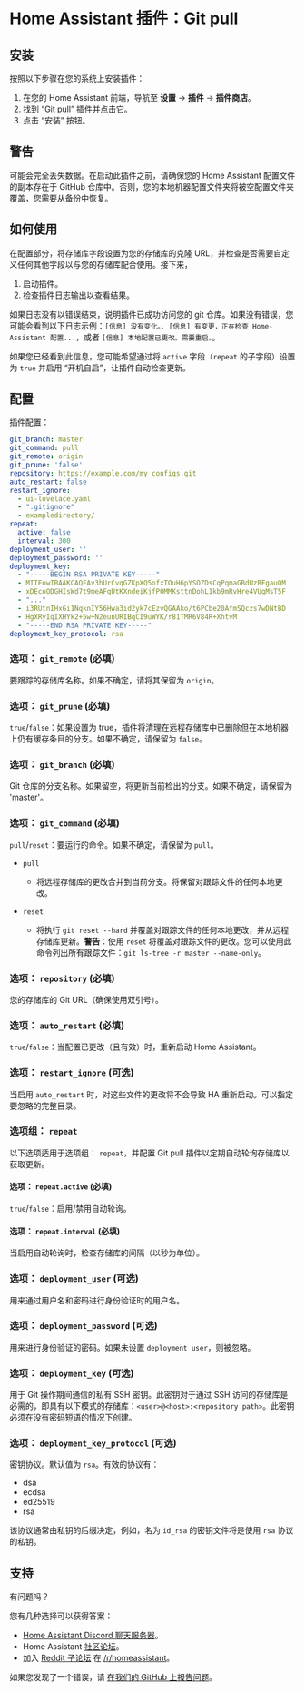 # Home Assistant 插件：Git pull

## 安装

按照以下步骤在您的系统上安装插件：

1. 在您的 Home Assistant 前端，导航至 **设置** -> **插件** -> **插件商店**。
2. 找到 “Git pull” 插件并点击它。
3. 点击 “安装” 按钮。

## 警告

可能会完全丢失数据。在启动此插件之前，请确保您的 Home Assistant 配置文件的副本存在于 GitHub 仓库中。否则，您的本地机器配置文件夹将被空配置文件夹覆盖，您需要从备份中恢复。

## 如何使用

在配置部分，将存储库字段设置为您的存储库的克隆 URL，并检查是否需要自定义任何其他字段以与您的存储库配合使用。接下来，

1. 启动插件。
2. 检查插件日志输出以查看结果。

如果日志没有以错误结束，说明插件已成功访问您的 git 仓库。如果没有错误，您可能会看到以下日志示例：`[信息] 没有变化。`、`[信息] 有变更，正在检查 Home-Assistant 配置...`，或者 `[信息] 本地配置已更改。需要重启。`。

如果您已经看到此信息，您可能希望通过将 `active` 字段（`repeat` 的子字段）设置为 `true` 并启用 “开机自启”，让插件自动检查更新。

## 配置

插件配置：

```yaml
git_branch: master
git_command: pull
git_remote: origin
git_prune: 'false'
repository: https://example.com/my_configs.git
auto_restart: false
restart_ignore:
  - ui-lovelace.yaml
  - ".gitignore"
  - exampledirectory/
repeat:
  active: false
  interval: 300
deployment_user: ''
deployment_password: ''
deployment_key:
  - "-----BEGIN RSA PRIVATE KEY-----"
  - MIIEowIBAAKCAQEAv3hUrCvqGZKpXQ5ofxTOuH6pYSOZDsCqPqmaGBdUzBFgauQM
  - xDEcoODGHIsWd7t9meAFqUtKXndeiKjfP0MMKsttnDohL1kb9mRvHre4VUqMsT5F
  - "..."
  - i3RUtnIHxGi1NqknIY56Hwa3id2yk7cEzvQGAAko/t6PCbe20AfmSQczs7wDNtBD
  - HgXRyIqIXHYk2+5w+N2eunURIBqCI9uWYK/r81TMR6V84R+XhtvM
  - "-----END RSA PRIVATE KEY-----"
deployment_key_protocol: rsa
```

### 选项： `git_remote` (必填)

要跟踪的存储库名称。如果不确定，请将其保留为 `origin`。

### 选项： `git_prune` (必填)

`true`/`false`：如果设置为 true，插件将清理在远程存储库中已删除但在本地机器上仍有缓存条目的分支。如果不确定，请保留为 `false`。

### 选项： `git_branch` (必填)

Git 仓库的分支名称。如果留空，将更新当前检出的分支。如果不确定，请保留为 'master'。

### 选项： `git_command` (必填)

`pull`/`reset`：要运行的命令。如果不确定，请保留为 `pull`。

- `pull`
  
  - 将远程存储库的更改合并到当前分支。将保留对跟踪文件的任何本地更改。

- `reset`
  
  - 将执行 `git reset --hard` 并覆盖对跟踪文件的任何本地更改，并从远程存储库更新。**警告**：使用 `reset` 将覆盖对跟踪文件的更改。您可以使用此命令列出所有跟踪文件：`git ls-tree -r master --name-only`。

### 选项： `repository` (必填)

您的存储库的 Git URL（确保使用双引号）。

### 选项： `auto_restart` (必填)

`true`/`false`：当配置已更改（且有效）时，重新启动 Home Assistant。

### 选项： `restart_ignore` (可选)

当启用 `auto_restart` 时，对这些文件的更改将不会导致 HA 重新启动。可以指定要忽略的完整目录。

### 选项组： `repeat`

以下选项适用于选项组： `repeat`，并配置 Git pull 插件以定期自动轮询存储库以获取更新。

#### 选项： `repeat.active` (必填)

`true`/`false`：启用/禁用自动轮询。

#### 选项： `repeat.interval` (必填)

当启用自动轮询时，检查存储库的间隔（以秒为单位）。

### 选项： `deployment_user` (可选)

用来通过用户名和密码进行身份验证时的用户名。

### 选项： `deployment_password` (可选)

用来进行身份验证的密码。如果未设置 `deployment_user`，则被忽略。

### 选项： `deployment_key` (可选)

用于 Git 操作期间通信的私有 SSH 密钥。此密钥对于通过 SSH 访问的存储库是必需的，即具有以下模式的存储库：`<user>@<host>:<repository path>`。此密钥必须在没有密码短语的情况下创建。

### 选项： `deployment_key_protocol` (可选)

密钥协议。默认值为 `rsa`。有效的协议有：

- dsa
- ecdsa
- ed25519
- rsa

该协议通常由私钥的后缀决定，例如，名为 `id_rsa` 的密钥文件将是使用 `rsa` 协议的私钥。

## 支持

有问题吗？

您有几种选择可以获得答案：

- [Home Assistant Discord 聊天服务器][discord]。
- Home Assistant [社区论坛][forum]。
- 加入 [Reddit 子论坛][reddit] 在 [/r/homeassistant][reddit]。

如果您发现了一个错误，请 [在我们的 GitHub 上报告问题][issue]。

[discord]: https://discord.gg/c5DvZ4e
[forum]: https://community.home-assistant.io
[issue]: https://github.com/home-assistant/addons/issues
[reddit]: https://reddit.com/r/homeassistant
[repository]: https://github.com/hassio-addons/repository